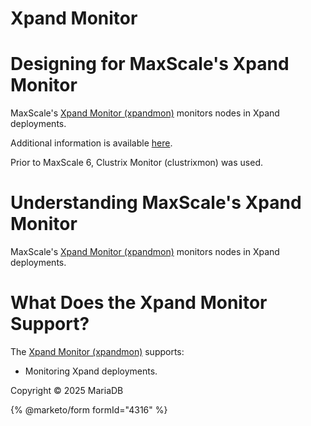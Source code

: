 
# Xpand Monitor


# Designing for MaxScale's Xpand Monitor


MaxScale's [Xpand Monitor (xpandmon)](https://mariadb.com/kb/en/mariadb-maxscale-2208-xpand-monitor/) monitors nodes in Xpand deployments.


Additional information is available [here](/en/mariadb-maxscale-2208-xpand-monitor/).


Prior to MaxScale 6, Clustrix Monitor (clustrixmon) was used.


# Understanding MaxScale's Xpand Monitor


MaxScale's [Xpand Monitor (xpandmon)](/en/mariadb-maxscale-2208-xpand-monitor/) monitors nodes in Xpand deployments.


# What Does the Xpand Monitor Support?


The [Xpand Monitor (xpandmon)](/en/mariadb-maxscale-2208-xpand-monitor/) supports:


* Monitoring Xpand deployments.


Copyright © 2025 MariaDB


{% @marketo/form formId="4316" %}

